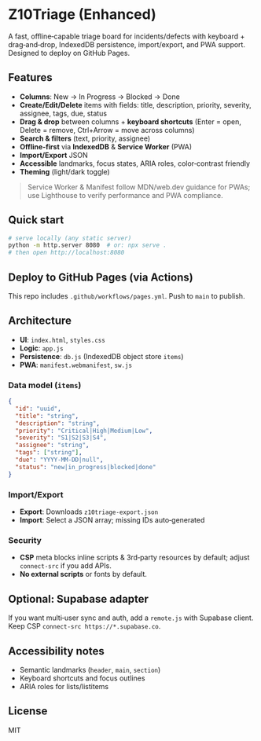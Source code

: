 
# Z10Triage (Enhanced)

A fast, offline‑capable triage board for incidents/defects with keyboard + drag‑and‑drop, IndexedDB persistence, import/export, and PWA support. Designed to deploy on GitHub Pages.

## Features
- **Columns**: New → In Progress → Blocked → Done
- **Create/Edit/Delete** items with fields: title, description, priority, severity, assignee, tags, due, status
- **Drag & drop** between columns + **keyboard shortcuts** (Enter = open, Delete = remove, Ctrl+Arrow = move across columns)
- **Search & filters** (text, priority, assignee)
- **Offline‑first** via **IndexedDB** & **Service Worker** (PWA)
- **Import/Export** JSON
- **Accessible** landmarks, focus states, ARIA roles, color‑contrast friendly
- **Theming** (light/dark toggle)

> Service Worker & Manifest follow MDN/web.dev guidance for PWAs; use Lighthouse to verify performance and PWA compliance. 

## Quick start
```bash
# serve locally (any static server)
python -m http.server 8080  # or: npx serve .
# then open http://localhost:8080
```

## Deploy to GitHub Pages (via Actions)
This repo includes `.github/workflows/pages.yml`. Push to `main` to publish.

## Architecture
- **UI**: `index.html`, `styles.css`
- **Logic**: `app.js`
- **Persistence**: `db.js` (IndexedDB object store `items`)
- **PWA**: `manifest.webmanifest`, `sw.js`

### Data model (`items`)
```json
{
  "id": "uuid",
  "title": "string",
  "description": "string",
  "priority": "Critical|High|Medium|Low",
  "severity": "S1|S2|S3|S4",
  "assignee": "string",
  "tags": ["string"],
  "due": "YYYY-MM-DD|null",
  "status": "new|in_progress|blocked|done"
}
```

### Import/Export
- **Export**: Downloads `z10triage-export.json`
- **Import**: Select a JSON array; missing IDs auto‑generated

### Security
- **CSP** meta blocks inline scripts & 3rd‑party resources by default; adjust `connect-src` if you add APIs.
- **No external scripts** or fonts by default.

## Optional: Supabase adapter
If you want multi‑user sync and auth, add a `remote.js` with Supabase client. Keep CSP `connect-src https://*.supabase.co`.

## Accessibility notes
- Semantic landmarks (`header`, `main`, `section`)
- Keyboard shortcuts and focus outlines
- ARIA roles for lists/listitems

## License
MIT
